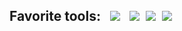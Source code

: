 <h2>Favorite tools: &nbsp; <img src="https://img.shields.io/badge/typescript%20-%23007ACC.svg?&style=for-the-badge&logo=typescript&logoColor=white" /> &nbsp;
<img src="https://img.shields.io/badge/react%20-%2361DAFB.svg?&style=for-the-badge&logo=react&logoColor=black" />&nbsp;
<img src="https://img.shields.io/badge/styled%20components%20-%23DB7093.svg?&style=for-the-badge&logo=styled-components&logoColor=white" />&nbsp;
<img src="https://img.shields.io/badge/redux%20-%23764ABC.svg?&style=for-the-badge&logo=redux&logoColor=white" />&nbsp;
</h2>
